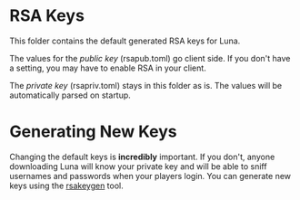 # RSA Keys

This folder contains the default generated RSA keys for Luna.

The values for the _public key_ (rsapub.toml) go client side. If you don't have a setting, you may have to enable RSA in your client.

The _private key_ (rsapriv.toml) stays in this folder as is. The values will be automatically parsed on startup.


# Generating New Keys

Changing the default keys is **incredibly** important. If you don't, anyone downloading Luna will know your private key and will be able to sniff usernames and passwords when your players login. You can generate new keys using the [rsakeygen](https://github.com/luna-rs/rsakeygen) tool.